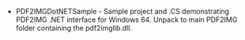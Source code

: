 * PDF2IMGDotNETSample - Sample project and .CS demonstrating PDF2IMG .NET interface for Windows 64.  Unpack to main PDF2IMG folder containing the pdf2imglib.dll.
